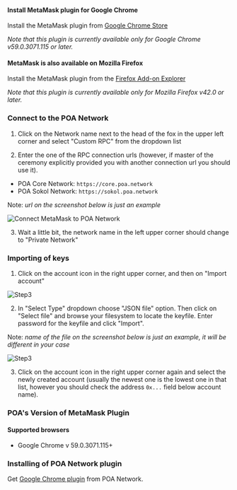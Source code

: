 #### Install MetaMask plugin for Google Chrome
Install the MetaMask plugin from [Google Chrome Store](https://chrome.google.com/webstore/detail/metamask/nkbihfbeogaeaoehlefnkodbefgpgknn)

_Note that this plugin is currently available only for Google Chrome v59.0.3071.115 or later._

#### MetaMask is also available on Mozilla Firefox
Install the MetaMask plugin from the [Firefox Add-on Explorer](https://addons.mozilla.org/en-US/firefox/addon/ether-metamask/)

_Note that this plugin is currently available only for Mozilla Firefox v42.0 or later._

### Connect to the POA Network
1. Click on the Network name next to the head of the fox in the upper left corner and select "Custom RPC" from the dropdown list

2. Enter the one of the RPC connection urls (however, if master of the ceremony explicitly provided you with another connection url you should use it).

- POA Core Network: `https://core.poa.network`
- POA Sokol Network: `https://sokol.poa.network`

Note: _url on the screenshot below is just an example_

![Connect MetaMask to POA Network](https://github.com/poanetwork/wiki/tree/master/assets/imgs/getting-started/wallets/metamask/mm-rpc.gif)

3. Wait a little bit, the network name in the left upper corner should change to "Private Network" 

### Importing of keys
1. Click on the account icon in the right upper corner, and then on "Import account"

![Step3](https://github.com/poanetwork/wiki/tree/master/assets/imgs/getting-started/wallets/metamask/mm-import-keys1.png)

2. In "Select Type" dropdown choose "JSON file" option. Then click on "Select file" and browse your filesystem to locate the keyfile. Enter password for the keyfile and click "Import".

Note: _name of the file on the screenshot below is just an example, it will be different in your case_

![Step3](https://github.com/poanetwork/wiki/tree/master/assets/imgs/getting-started/wallets/metamask/mm-import-keys2.png)

3. Click on the account icon in the right upper corner again and select the newly created account (usually the newest one is the lowest one in that list, however you should check the address `0x...` field below account name).

### POA's Version of MetaMask Plugin
#### Supported browsers

* Google Chrome v 59.0.3071.115+

### Installing of POA Network plugin
Get [Google Chrome plugin](https://chrome.google.com/webstore/detail/oracles/jbdaocneiiinmjbjlgalhcelgbejmnid) from POA Network.

